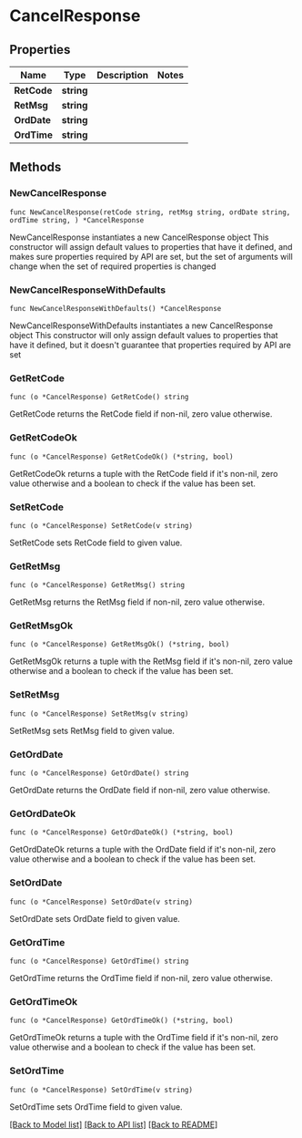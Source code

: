 # CancelResponse

## Properties

Name | Type | Description | Notes
------------ | ------------- | ------------- | -------------
**RetCode** | **string** |  | 
**RetMsg** | **string** |  | 
**OrdDate** | **string** |  | 
**OrdTime** | **string** |  | 

## Methods

### NewCancelResponse

`func NewCancelResponse(retCode string, retMsg string, ordDate string, ordTime string, ) *CancelResponse`

NewCancelResponse instantiates a new CancelResponse object
This constructor will assign default values to properties that have it defined,
and makes sure properties required by API are set, but the set of arguments
will change when the set of required properties is changed

### NewCancelResponseWithDefaults

`func NewCancelResponseWithDefaults() *CancelResponse`

NewCancelResponseWithDefaults instantiates a new CancelResponse object
This constructor will only assign default values to properties that have it defined,
but it doesn't guarantee that properties required by API are set

### GetRetCode

`func (o *CancelResponse) GetRetCode() string`

GetRetCode returns the RetCode field if non-nil, zero value otherwise.

### GetRetCodeOk

`func (o *CancelResponse) GetRetCodeOk() (*string, bool)`

GetRetCodeOk returns a tuple with the RetCode field if it's non-nil, zero value otherwise
and a boolean to check if the value has been set.

### SetRetCode

`func (o *CancelResponse) SetRetCode(v string)`

SetRetCode sets RetCode field to given value.


### GetRetMsg

`func (o *CancelResponse) GetRetMsg() string`

GetRetMsg returns the RetMsg field if non-nil, zero value otherwise.

### GetRetMsgOk

`func (o *CancelResponse) GetRetMsgOk() (*string, bool)`

GetRetMsgOk returns a tuple with the RetMsg field if it's non-nil, zero value otherwise
and a boolean to check if the value has been set.

### SetRetMsg

`func (o *CancelResponse) SetRetMsg(v string)`

SetRetMsg sets RetMsg field to given value.


### GetOrdDate

`func (o *CancelResponse) GetOrdDate() string`

GetOrdDate returns the OrdDate field if non-nil, zero value otherwise.

### GetOrdDateOk

`func (o *CancelResponse) GetOrdDateOk() (*string, bool)`

GetOrdDateOk returns a tuple with the OrdDate field if it's non-nil, zero value otherwise
and a boolean to check if the value has been set.

### SetOrdDate

`func (o *CancelResponse) SetOrdDate(v string)`

SetOrdDate sets OrdDate field to given value.


### GetOrdTime

`func (o *CancelResponse) GetOrdTime() string`

GetOrdTime returns the OrdTime field if non-nil, zero value otherwise.

### GetOrdTimeOk

`func (o *CancelResponse) GetOrdTimeOk() (*string, bool)`

GetOrdTimeOk returns a tuple with the OrdTime field if it's non-nil, zero value otherwise
and a boolean to check if the value has been set.

### SetOrdTime

`func (o *CancelResponse) SetOrdTime(v string)`

SetOrdTime sets OrdTime field to given value.



[[Back to Model list]](../README.md#documentation-for-models) [[Back to API list]](../README.md#documentation-for-api-endpoints) [[Back to README]](../README.md)


